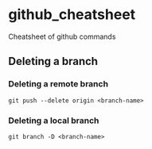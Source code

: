 # github_cheatsheet
Cheatsheet of github commands

## Deleting a branch

### Deleting a remote branch
```shell
git push --delete origin <branch-name>
```
### Deleting a local branch
```shell
git branch -D <branch-name>
```
